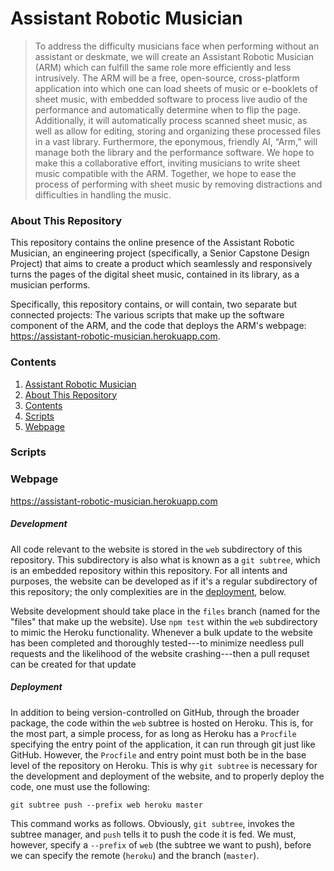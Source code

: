 # Assistant Robotic Musician

> To address the difficulty musicians face when performing without an assistant
  or deskmate, we will create an Assistant Robotic Musician (ARM) which can
  fulfill the same role more efficiently and less intrusively. The ARM will be a
  free, open-source, cross-platform application into which one can load sheets
  of music or e-booklets of sheet music, with embedded software to process live
  audio of the performance and automatically determine when to flip the page.
  Additionally, it will automatically process scanned sheet music, as well as
  allow for editing, storing and organizing these processed files in a vast
  library. Furthermore, the eponymous, friendly AI, “Arm,” will manage both the
  library and the performance software. We hope to make this a collaborative
  effort, inviting musicians to write sheet music compatible with the ARM.
  Together, we hope to ease the process of performing with sheet music by
  removing distractions and difficulties in handling the music.


### About This Repository
This repository contains the online presence of the Assistant Robotic Musician,
an engineering project (specifically, a Senior Capstone Design Project) that
aims to create a product which seamlessly and responsively turns the pages of
the digital sheet music, contained in its library, as a musician performs.

Specifically, this repository contains, or will contain, two separate but
connected projects: The various scripts that make up the software component of
the ARM, and the code that deploys the ARM's webpage:
<https://assistant-robotic-musician.herokuapp.com>.

### Contents
01. [Assistant Robotic Musician](#assistant-robotic-musician)
02. [About This Repository](#about-this-repository)
03. [Contents](#contents)
04. [Scripts](#scripts)
05. [Webpage](#webpage)

### Scripts


### Webpage
<https://assistant-robotic-musician.herokuapp.com>

##### Development
All code relevant to the website is stored in the `web` subdirectory of this
repository. This subdirectory is also what is known as a `git subtree`, which
is an embedded repository within this repository. For all intents and purposes,
the website can be developed as if it's a regular subdirectory of this
repository; the only complexities are in the [deployment](#deployment), below.

Website development should take place in the `files` branch (named for the
"files" that make up the website). Use `npm test` within the `web` subdirectory
to mimic the Heroku functionality. Whenever a bulk update to the website has
been completed and thoroughly tested---to minimize needless pull requests and
the likelihood of the website crashing---then a pull requset can be created for
that update

##### Deployment
In addition to being version-controlled on GitHub, through the broader package,
the code within the `web` subtree is hosted on Heroku. This is, for the most
part, a simple process, for as long as Heroku has a `Procfile` specifying the
entry point of the application, it can run through git just like GitHub.
However, the `Procfile` and entry point must both be in the base level of the
repository on Heroku. This is why `git subtree` is necessary for the development
and deployment of the website, and to properly deploy the code, one must use
the following:

```
git subtree push --prefix web heroku master
```

This command works as follows. Obviously, `git subtree`, invokes the subtree
manager, and `push` tells it to push the code it is fed. We must, however,
specify a `--prefix` of `web` (the subtree we want to push), before we can
specify the remote (`heroku`) and the branch (`master`).
